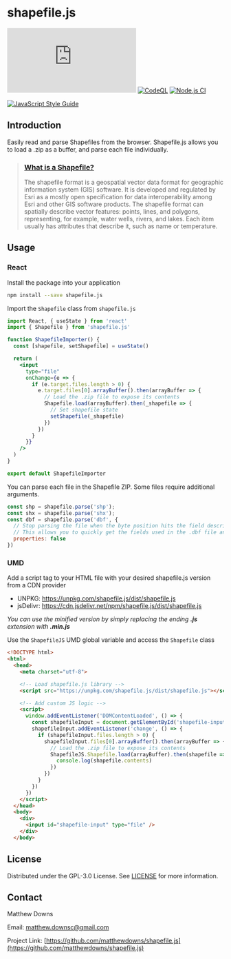 # shapefile.js

[![Libraries.io dependency status for latest release](https://img.shields.io/librariesio/release/npm/shapefile.js)](https://img.shields.io/librariesio/release/npm/shapefile.js)
[![CodeQL](https://github.com/matthewdowns/shapefile.js/actions/workflows/codeql-analysis.yml/badge.svg)](https://github.com/matthewdowns/shapefile.js/actions/workflows/codeql-analysis.yml)
[![Node.js CI](https://github.com/matthewdowns/shapefile.js/actions/workflows/node.js.yml/badge.svg)](https://github.com/matthewdowns/shapefile.js/actions/workflows/node.js.yml)

[![JavaScript Style Guide](https://cdn.rawgit.com/standard/standard/master/badge.svg)](https://github.com/standard/standard)



## Introduction

Easily read and parse Shapefiles from the browser. Shapefile.js allows you to load a .zip as a buffer,
and parse each file individually.

> ### [What is a Shapefile?](https://en.wikipedia.org/wiki/Shapefile)
>
> The shapefile format is a geospatial vector data format for geographic information system (GIS) software.
> It is developed and regulated by Esri as a mostly open specification for data interoperability among Esri
> and other GIS software products. The shapefile format can spatially describe vector features: points,
> lines, and polygons, representing, for example, water wells, rivers, and lakes. Each item usually has
> attributes that describe it, such as name or temperature.




## Usage

### React

Install the package into your application
```bash
npm install --save shapefile.js
```

Import the `Shapefile` class from `shapefile.js`
```jsx
import React, { useState } from 'react'
import { Shapefile } from 'shapefile.js'

function ShapefileImporter() {
  const [shapefile, setShapefile] = useState()

  return (
    <input
      type="file"
      onChange={e => {
        if (e.target.files.length > 0) {
          e.target.files[0].arrayBuffer().then(arrayBuffer => {
            // Load the .zip file to expose its contents
            Shapefile.load(arrayBuffer).then(_shapefile => {
              // Set shapefile state
              setShapefile(_shapefile)
            })
          })
        }
      }}
    />
  )
}

export default ShapefileImporter
```

You can parse each file in the Shapefile ZIP. Some files require additional arguments.
```js
const shp = shapefile.parse('shp');
const shx = shapefile.parse('shx');
const dbf = shapefile.parse('dbf', {
  // Stop parsing the file when the byte position hits the field descriptors terminator
  // This allows you to quickly get the fields used in the .dbf file and ignore the remainder of the file
  properties: false
})
```

### UMD

Add a script tag to your HTML file with your desired shapefile.js version from a CDN provider
- UNPKG: https://unpkg.com/shapefile.js/dist/shapefile.js
- jsDelivr: https://cdn.jsdelivr.net/npm/shapefile.js/dist/shapefile.js

_You can use the minified version by simply replacing the ending **.js** extension with **.min.js**_

Use the `ShapefileJS` UMD global variable and access the `Shapefile` class
```html
<!DOCTYPE html>
<html>
  <head>
    <meta charset="utf-8">

    <!-- Load shapefile.js library -->
    <script src="https://unpkg.com/shapefile.js/dist/shapefile.js"></script>

    <!-- Add custom JS logic -->
    <script>
      window.addEventListener('DOMContentLoaded', () => {
        const shapefileInput = document.getElementById('shapefile-input')
        shapefileInput.addEventListener('change', () => {
          if (shapefileInput.files.length > 0) {
            shapefileInput.files[0].arrayBuffer().then(arrayBuffer => {
              // Load the .zip file to expose its contents
              ShapefileJS.Shapefile.load(arrayBuffer).then(shapefile => {
                console.log(shapefile.contents)
              })
            })
          }
        })
      })
    </script>
  </head>
  <body>
    <div>
      <input id="shapefile-input" type="file" />
    </div>
  </body>
```




## License

Distributed under the GPL-3.0 License. See [LICENSE](https://github.com/matthewdowns/shapefile.js/tree/main/LICENSE) for more information.




## Contact

Matthew Downs

Email: [matthew.downsc@gmail.com](mailto:matthew.downsc@gmail.com)

Project Link: [https://github.com/matthewdowns/shapefile.js](https://github.com/matthewdowns/shapefile.js)
